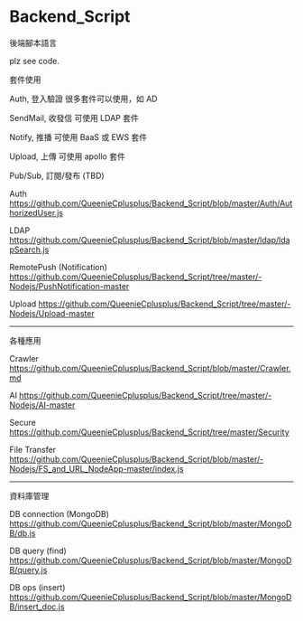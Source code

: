 # Backend_Script
後端腳本語言

plz see code.

套件使用

   Auth, 登入驗證 很多套件可以使用，如 AD
   
   SendMail, 收發信 可使用 LDAP 套件

   Notify, 推播 可使用 BaaS 或 EWS 套件
   
   Upload, 上傳 可使用 apollo 套件

   Pub/Sub, 訂閱/發布 (TBD)
   
Auth
https://github.com/QueenieCplusplus/Backend_Script/blob/master/Auth/AuthorizedUser.js
   
LDAP https://github.com/QueenieCplusplus/Backend_Script/blob/master/ldap/ldapSearch.js

RemotePush (Notification)
https://github.com/QueenieCplusplus/Backend_Script/tree/master/-Nodejs/PushNotification-master

Upload
https://github.com/QueenieCplusplus/Backend_Script/tree/master/-Nodejs/Upload-master

-----------------------------------------
各種應用

Crawler https://github.com/QueenieCplusplus/Backend_Script/blob/master/Crawler.md

AI https://github.com/QueenieCplusplus/Backend_Script/tree/master/-Nodejs/AI-master

Secure
https://github.com/QueenieCplusplus/Backend_Script/tree/master/Security

File Transfer
https://github.com/QueenieCplusplus/Backend_Script/blob/master/-Nodejs/FS_and_URL_NodeApp-master/index.js

------------------------
資料庫管理

DB connection (MongoDB)
https://github.com/QueenieCplusplus/Backend_Script/blob/master/MongoDB/db.js

DB query (find)
https://github.com/QueenieCplusplus/Backend_Script/blob/master/MongoDB/query.js

DB ops (insert)
https://github.com/QueenieCplusplus/Backend_Script/blob/master/MongoDB/insert_doc.js




